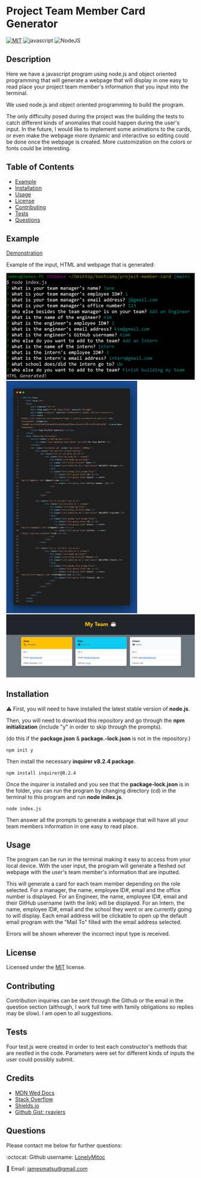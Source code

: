 # Project Team Member Card Generator
  [![MIT](https://img.shields.io/badge/License-MIT-blue.svg)](https://opensource.org/licenses/MIT)
  ![javascript](https://img.shields.io/badge/javascript-orange.svg)
  ![NodeJS](https://img.shields.io/badge/node.js-6DA55F&logoColor=white)

## Description
Here we have a javascript program using node.js and object oriented programming that will generate a webpage that will display in one easy to read place your project team member's information that you input into the terminal.

We used node.js and object oriented programming to build the program.

The only difficulty posed during the project was the building the tests to catch different kinds of anomalies that could happen during the user's input. In the future, I would like to implement some animations to the cards, or even make the webpage more dynamic and interactive so editing could be done once the webpage is created. More customization on the colors or fonts could be interesting.

## Table of Contents
- [Example](#example)
- [Installation](#installation)
- [Usage](#usage)
- [License](#license)
- [Contributing](#contributing)
- [Tests](#tests)
- [Questions](#questions)

## Example

[Demonstration](https://drive.google.com/file/d/1ZKcuSp-kHrstdM6GDkke82mZ0UqHEJK2/view)

Example of the input, HTML and webpage that is generated:

![terminal screenshot showing input](./src/images/terminal-screenshot.jpg)
[<img src="./src/images/sample-html.png" width="350"/>](./src/images/sample-html.png)
![example of generated webpage in a browser](./src/images/sample-webpage.jpg)

## Installation

:warning: First, you will need to have installed the latest stable version of **node.js**.

Then, you will need to download this repository and go through the **npm initialization** (include "y" in order to skip through the prompts).

(do this if the **package.json** & **package.-lock.json** is not in the repository.)

```
npm init y
```

Then install the necessary **inquirer v8.2.4 package**.

```
npm install inquirer@8.2.4
```

Once the inquirer is installed and you see that the **package-lock.json** is in the folder, you can run the program by changing directory (cd) in the terminal to this program and run **node index.js**.

```
node index.js
```

Then answer all the prompts to generate a webpage that will have all your team members information in one easy to read place.

## Usage
The program can be run in the terminal making it easy to access from your local device. With the user input, the program will generate a fleshed out webpage with the user's team member's information that are inputted.

This will generate a card for each team member depending on the role selected. For a manager, the name, employee ID#, email and the office number is displayed. For an Engineer, the name, employee ID#, email and their GitHub username (with the link) will be displayed. For an Intern, the name, employee ID#, email and the school they went or are currently going to will display. Each email address will be clickable to open up the default email program with the "Mail To" filled with the email address selected.

Errors will be shown wherever the incorrect input type is received.

## License
Licensed under the [MIT](https://opensource.org/licenses/MIT) license.

## Contributing
Contribution inquiries can be sent through the Github or the email in the question section (although, I work full time with family obligations so replies may be slow). I am open to all suggestions.

## Tests
Four test.js were created in order to test each constructor's methods that are nestled in the code. Parameters were set for different kinds of inputs the user could possibly submit.

## Credits
- [MDN Wed Docs](https://developer.mozilla.org/en-US/)
- [Stack Overflow](https://stackoverflow.com/)
- [Shields.io](https://shields.io/)
- [Github Gist: rxaviers](https://gist.github.com/rxaviers/7360908)

## Questions
Please contact me below for further questions:

:octocat: Github username: [LonelyMitoc](https://github.com/LonelyMitoc)

:e-mail: Email: jamesmatsu@gmail.com